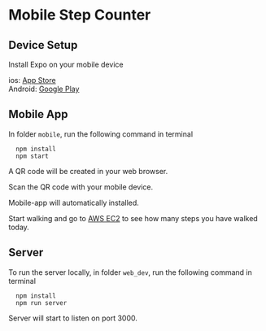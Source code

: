 # Mobile Step Counter

Device Setup
------
Install Expo on your mobile device
	<div>ios: [App Store](https://apps.apple.com/us/app/expo-client/id982107779)</div>
	<div>Android: [Google Play](https://play.google.com/store/apps/details?id=host.exp.exponent&hl=en_US)</div>

Mobile App
------
In folder `mobile`, run the following command in terminal

```
  npm install
  npm start
```

A QR code will be created in your web browser.

Scan the QR code with your mobile device.

Mobile-app will automatically installed.

Start walking and go to [AWS EC2](http://3.18.214.117:3000/) to see how many steps you have walked today.


Server
------
To run the server locally, in folder `web_dev`,  run the following command in terminal

```
  npm install
  npm run server
```

Server will start to listen on port 3000.

